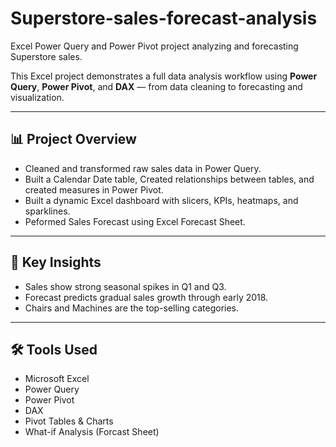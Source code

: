 # Superstore-sales-forecast-analysis
Excel Power Query and Power Pivot project analyzing and forecasting Superstore sales.

This Excel project demonstrates a full data analysis workflow using **Power Query**, **Power Pivot**, and **DAX** — from data cleaning to forecasting and visualization.

---

## 📊 Project Overview
- Cleaned and transformed raw sales data in Power Query.
- Built a Calendar Date table, Created relationships between tables, and created measures in Power Pivot.
- Built a dynamic Excel dashboard with slicers, KPIs, heatmaps, and sparklines.
- Peformed Sales Forecast using Excel Forecast Sheet.

---

## 🧠 Key Insights
- Sales show strong seasonal spikes in Q1 and Q3.
- Forecast predicts gradual sales growth through early 2018.
- Chairs and Machines are the top-selling categories.

---

## 🛠️ Tools Used
- Microsoft Excel  
- Power Query  
- Power Pivot  
- DAX  
- Pivot Tables & Charts
- What-if Analysis (Forcast Sheet)
